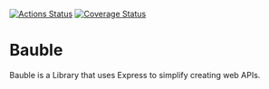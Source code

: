[![Actions Status](https://github.com/baublejs/bauble/workflows/Tests/badge.svg)](https://github.com/baublejs/bauble/actions) 
[![Coverage Status](https://coveralls.io/repos/github/baublejs/bauble/badge.svg?branch=refs/heads/master)](https://coveralls.io/github/baublejs/bauble?branch=refs/heads/master)

# Bauble

Bauble is a Library that uses Express to simplify creating web APIs.

